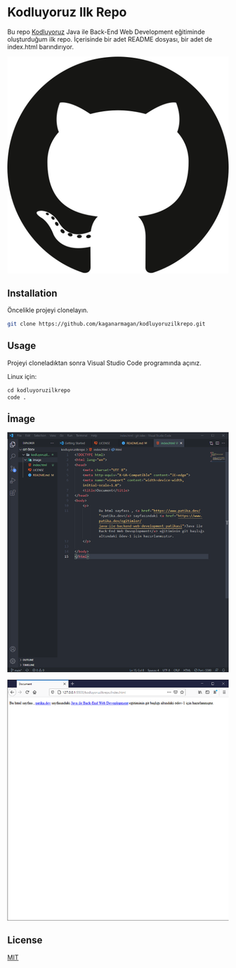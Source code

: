 # Kodluyoruz Ilk Repo

Bu repo [Kodluyoruz](https://www.kodluyoruz.org) Java ile Back-End Web Development eğitiminde oluşturduğum ilk repo. İçerisinde bir adet README dosyası, bir adet de index.html barındırıyor.

![github](image/github.png)

## Installation

Öncelikle projeyi clonelayın. 

```bash
git clone https://github.com/kaganarmagan/kodluyoruzilkrepo.git
```

## Usage

Projeyi cloneladıktan sonra Visual Studio Code programında açınız.

Linux için:
```linux
cd kodluyoruzilkrepo
code .
```

## İmage
 ![Projenin kod hali](./image/img1.png)
 
 ![Projenin çalıştırılmış hali](./image/img2.png)



## License
[MIT](https://github.com/kaganarmagan/kodluyoruzilkrepo/blob/main/LICENSE)